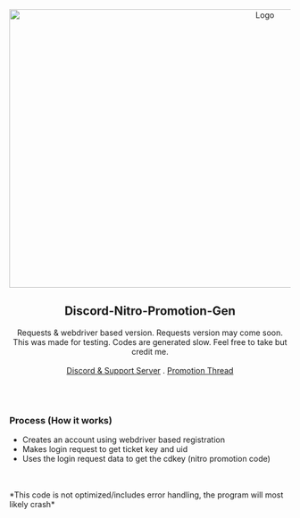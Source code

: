 <div id="top"></div>

<div align="center">
  <a href="https://automized.sellix.io">
    <img src="https://support.discord.com/hc/article_attachments/8078461081623/DiscordxTencent_ToF_CoMarketing_1920x1080.png" alt="Logo" width="900" height="500">
  </a>
  
  <h2 align="center">Discord-Nitro-Promotion-Gen</h3>

  <p align="center">
    Requests & webdriver based version. Requests version may come soon. This was made for testing. Codes are generated slow. Feel free to take but credit me.
    <br />
    <br />
    <a href="https://discord.gg/socket">Discord & Support Server</a>
    .
    <a href="https://support.discord.com/hc/en-us/articles/8033740686615-1-Month-of-Discord-Nitro-for-Tower-of-Fantasy-Players-Promo-FAQ">Promotion Thread</a>
  </p>
</div>

<br />
<br />

### Process (How it works)

- Creates an account using webdriver based registration
- Makes login request to get ticket key and uid
- Uses the login request data to get the cdkey (nitro promotion code)

<br />
<br />
*This code is not optimized/includes error handling, the program will most likely crash*
